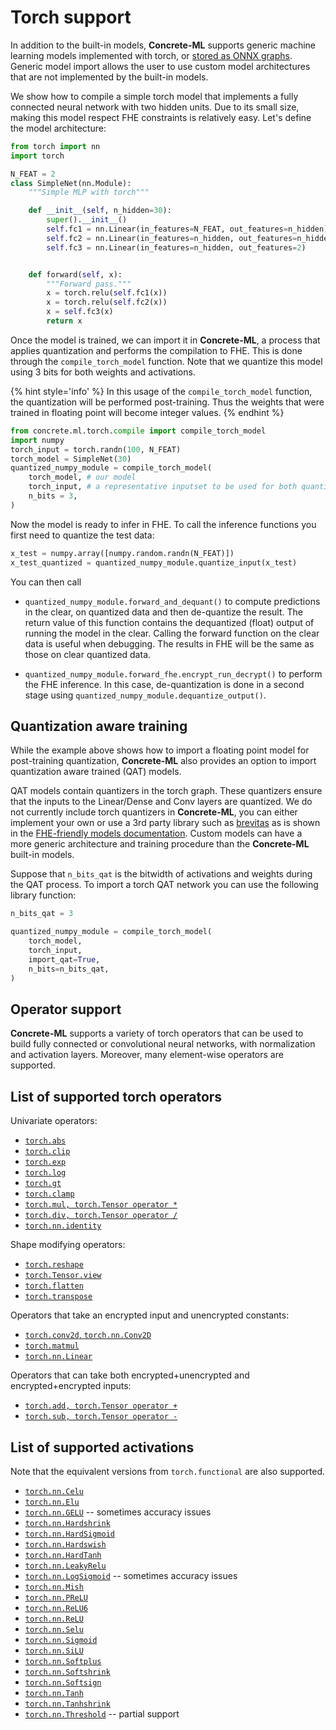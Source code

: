 # Torch support

In addition to the built-in models, **Concrete-ML** supports generic machine learning models implemented
with torch, or [stored as ONNX graphs](onnx_support.md). Generic model import allows the user
to use custom model architectures that are not implemented by the built-in models.

We show how to compile a simple torch model that implements a fully connected neural network with two hidden units. Due to its small size, making this model respect FHE constraints is relatively easy. Let's define the model architecture:

```python
from torch import nn
import torch

N_FEAT = 2
class SimpleNet(nn.Module):
    """Simple MLP with torch"""

    def __init__(self, n_hidden=30):
        super().__init__()
        self.fc1 = nn.Linear(in_features=N_FEAT, out_features=n_hidden)
        self.fc2 = nn.Linear(in_features=n_hidden, out_features=n_hidden)
        self.fc3 = nn.Linear(in_features=n_hidden, out_features=2)


    def forward(self, x):
        """Forward pass."""
        x = torch.relu(self.fc1(x))
        x = torch.relu(self.fc2(x))
        x = self.fc3(x)
        return x

```

Once the model is trained, we can import it in **Concrete-ML**, a process that applies quantization and performs the compilation to FHE. This is done through the `compile_torch_model` function. Note that we quantize this model using 3 bits for both weights and activations.

{% hint style='info' %}
In this usage of the `compile_torch_model` function, the quantization will be performed post-training. Thus the weights that were trained in floating point will become integer values.
{% endhint %}

<!--pytest-codeblocks:cont-->

```python
from concrete.ml.torch.compile import compile_torch_model
import numpy
torch_input = torch.randn(100, N_FEAT)
torch_model = SimpleNet(30)
quantized_numpy_module = compile_torch_model(
    torch_model, # our model
    torch_input, # a representative inputset to be used for both quantization and compilation
    n_bits = 3,
)
```

Now the model is ready to infer in FHE. To call the inference functions you first need to quantize the test data:

<!--pytest-codeblocks:cont-->

```python
x_test = numpy.array([numpy.random.randn(N_FEAT)])
x_test_quantized = quantized_numpy_module.quantize_input(x_test)
```

You can then call

- `quantized_numpy_module.forward_and_dequant()` to compute predictions in the clear,
  on quantized data and then de-quantize the result. The return value of this function contains
  the dequantized (float) output of running the model in the clear. Calling the forward
  function on the clear data is useful when debugging.
  The results in FHE will be the same as those on clear quantized data.

- `quantized_numpy_module.forward_fhe.encrypt_run_decrypt()` to perform the FHE inference.
  In this case, de-quantization is done in a second stage using
  `quantized_numpy_module.dequantize_output()`.

## Quantization aware training

While the example above shows how to import a floating point model for post-training quantization,
**Concrete-ML** also provides an option to import quantization aware trained (QAT) models.

QAT models contain quantizers in the torch graph. These quantizers ensure that the inputs
to the Linear/Dense and Conv layers are quantized. We do not currently include torch quantizers
in **Concrete-ML**, you can either implement your own or use a 3rd party library such as
[brevitas](https://github.com/Xilinx/brevitas)
as is shown in the [FHE-friendly models documentation](fhe_friendly_models.md). Custom models can have a more generic
architecture and training procedure than the **Concrete-ML** built-in models.

Suppose that `n_bits_qat` is the bitwidth of activations and weights during the QAT process. To import
a torch QAT network you can use the following library function:

<!--pytest-codeblocks:cont-->

```python
n_bits_qat = 3

quantized_numpy_module = compile_torch_model(
    torch_model,
    torch_input,
    import_qat=True,
    n_bits=n_bits_qat,
)
```

## Operator support

**Concrete-ML** supports a variety of torch operators that can be used to build fully connected
or convolutional neural networks, with normalization and activation layers. Moreover, many
element-wise operators are supported.

## List of supported torch operators

Univariate operators:

- [`torch.abs`](https://pytorch.org/docs/stable/generated/torch.abs.html)
- [`torch.clip`](https://pytorch.org/docs/stable/generated/torch.clip.html)
- [`torch.exp`](https://pytorch.org/docs/stable/generated/torch.exp.html)
- [`torch.log`](https://pytorch.org/docs/stable/generated/torch.log.html)
- [`torch.gt`](https://pytorch.org/docs/stable/generated/torch.gt.html)
- [`torch.clamp`](https://pytorch.org/docs/stable/generated/torch.clamp.html)
- [`torch.mul, torch.Tensor operator *`](https://pytorch.org/docs/stable/generated/torch.mul.html)
- [`torch.div, torch.Tensor operator /`](https://pytorch.org/docs/stable/generated/torch.div.html)
- [`torch.nn.identity`](https://pytorch.org/docs/stable/generated/torch.nn.Identity.html)

Shape modifying operators:

- [`torch.reshape`](https://pytorch.org/docs/stable/generated/torch.reshape.html)
- [`torch.Tensor.view`](https://pytorch.org/docs/stable/generated/torch.Tensor.view.html#torch.Tensor.view)
- [`torch.flatten`](https://pytorch.org/docs/stable/generated/torch.flatten.html)
- [`torch.transpose`](https://pytorch.org/docs/stable/generated/torch.transpose.html)

Operators that take an encrypted input and unencrypted constants:

- [`torch.conv2d`, `torch.nn.Conv2D`](https://pytorch.org/docs/stable/generated/torch.nn.Conv2d.html)
- [`torch.matmul`](https://pytorch.org/docs/stable/generated/torch.matmul.html)
- [`torch.nn.Linear`](https://pytorch.org/docs/stable/generated/torch.nn.Linear.html)

Operators that can take both encrypted+unencrypted and encrypted+encrypted inputs:

- [`torch.add, torch.Tensor operator +`](https://pytorch.org/docs/stable/generated/torch.Tensor.add.html)
- [`torch.sub, torch.Tensor operator -`](https://pytorch.org/docs/stable/generated/torch.Tensor.sub.html)

## List of supported activations

Note that the equivalent versions from `torch.functional` are also supported.

<!--- List done by hand from a look to the activation_function list in test_compile_torch_activations test -->

- [`torch.nn.Celu`](https://pytorch.org/docs/stable/generated/torch.nn.CELU.html)
- [`torch.nn.Elu`](https://pytorch.org/docs/stable/generated/torch.nn.ELU.html)
- [`torch.nn.GELU`](https://pytorch.org/docs/stable/generated/torch.nn.GELU.html) -- sometimes accuracy issues
- [`torch.nn.Hardshrink`](https://pytorch.org/docs/stable/generated/torch.nn.Hardshrink.html)
- [`torch.nn.HardSigmoid`](https://pytorch.org/docs/stable/generated/torch.nn.Hardsigmoid.html)
- [`torch.nn.Hardswish`](https://pytorch.org/docs/stable/generated/torch.nn.Hardswish)
- [`torch.nn.HardTanh`](https://pytorch.org/docs/stable/generated/torch.nn.Hardtanh.html)
- [`torch.nn.LeakyRelu`](https://pytorch.org/docs/stable/generated/torch.nn.LeakyReLU.html)
- [`torch.nn.LogSigmoid`](https://pytorch.org/docs/stable/generated/torch.nn.LogSigmoid.html) -- sometimes accuracy issues
- [`torch.nn.Mish`](https://pytorch.org/docs/stable/generated/torch.nn.Mish.html)
- [`torch.nn.PReLU`](https://pytorch.org/docs/stable/generated/torch.nn.PReLU.html)
- [`torch.nn.ReLU6`](https://pytorch.org/docs/stable/generated/torch.nn.ReLU6.html)
- [`torch.nn.ReLU`](https://pytorch.org/docs/stable/generated/torch.nn.ReLU.html)
- [`torch.nn.Selu`](https://pytorch.org/docs/stable/generated/torch.nn.SELU.html)
- [`torch.nn.Sigmoid`](https://pytorch.org/docs/stable/generated/torch.nn.Sigmoid.html)
- [`torch.nn.SiLU`](https://pytorch.org/docs/stable/generated/torch.nn.SiLU.html)
- [`torch.nn.Softplus`](https://pytorch.org/docs/stable/generated/torch.nn.Softplus.html)
- [`torch.nn.Softshrink`](https://pytorch.org/docs/stable/generated/torch.nn.Softshrink.html)
- [`torch.nn.Softsign`](https://pytorch.org/docs/stable/generated/torch.nn.Softsign.html)
- [`torch.nn.Tanh`](https://pytorch.org/docs/stable/generated/torch.nn.Tanh.html)
- [`torch.nn.Tanhshrink`](https://pytorch.org/docs/stable/generated/torch.nn.Tanhshrink.html)
- [`torch.nn.Threshold`](https://pytorch.org/docs/stable/generated/torch.nn.Threshold.html) -- partial support
